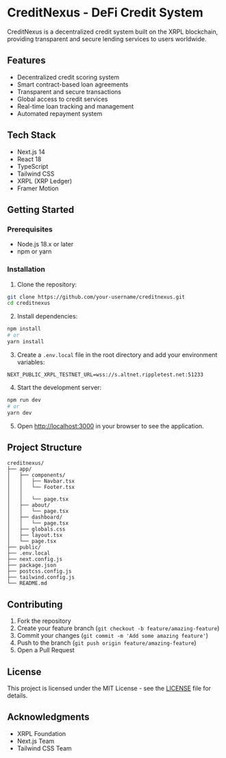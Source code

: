 # CreditNexus - DeFi Credit System

CreditNexus is a decentralized credit system built on the XRPL blockchain, providing transparent and secure lending services to users worldwide.

## Features

- Decentralized credit scoring system
- Smart contract-based loan agreements
- Transparent and secure transactions
- Global access to credit services
- Real-time loan tracking and management
- Automated repayment system

## Tech Stack

- Next.js 14
- React 18
- TypeScript
- Tailwind CSS
- XRPL (XRP Ledger)
- Framer Motion

## Getting Started

### Prerequisites

- Node.js 18.x or later
- npm or yarn

### Installation

1. Clone the repository:
```bash
git clone https://github.com/your-username/creditnexus.git
cd creditnexus
```

2. Install dependencies:
```bash
npm install
# or
yarn install
```

3. Create a `.env.local` file in the root directory and add your environment variables:
```env
NEXT_PUBLIC_XRPL_TESTNET_URL=wss://s.altnet.rippletest.net:51233
```

4. Start the development server:
```bash
npm run dev
# or
yarn dev
```

5. Open [http://localhost:3000](http://localhost:3000) in your browser to see the application.

## Project Structure

```
creditnexus/
├── app/
│   ├── components/
│   │   ├── Navbar.tsx
│   │   └── Footer.tsx
│   │   
│   │   └── page.tsx
│   ├── about/
│   │   └── page.tsx
│   ├── dashboard/
│   │   └── page.tsx
│   ├── globals.css
│   ├── layout.tsx
│   └── page.tsx
├── public/
├── .env.local
├── next.config.js
├── package.json
├── postcss.config.js
├── tailwind.config.js
└── README.md
```

## Contributing

1. Fork the repository
2. Create your feature branch (`git checkout -b feature/amazing-feature`)
3. Commit your changes (`git commit -m 'Add some amazing feature'`)
4. Push to the branch (`git push origin feature/amazing-feature`)
5. Open a Pull Request

## License

This project is licensed under the MIT License - see the [LICENSE](LICENSE) file for details.

## Acknowledgments

- XRPL Foundation
- Next.js Team
- Tailwind CSS Team 